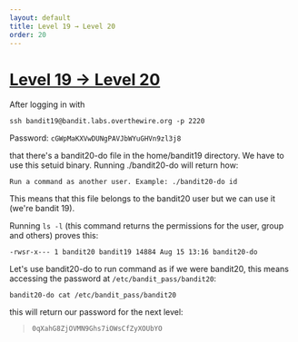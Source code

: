 ```yaml
---
layout: default
title: Level 19 → Level 20
order: 20
---
```


# [Level 19 → Level 20](https://overthewire.org/wargames/bandit/bandit20.html)
After logging in with 

`ssh bandit19@bandit.labs.overthewire.org -p 2220`

Password: `cGWpMaKXVwDUNgPAVJbWYuGHVn9zl3j8`

that there's a bandit20-do file in the home/bandit19 directory. We have to use this setuid binary. Running ./bandit20-do will return how: 

`Run a command as another user.
Example: ./bandit20-do id`

This means that this file belongs to the bandit20 user but we can use it (we're bandit 19).

Running `ls -l` (this command returns the permissions for the user, group and others) proves this:

`-rwsr-x--- 1 bandit20 bandit19 14884 Aug 15 13:16 bandit20-do`

Let's use bandit20-do to run command as if we were bandit20, this means accessing the password at `/etc/bandit_pass/bandit20`:

`bandit20-do cat /etc/bandit_pass/bandit20`

this will return our password for the next level:

> `0qXahG8ZjOVMN9Ghs7iOWsCfZyXOUbYO`